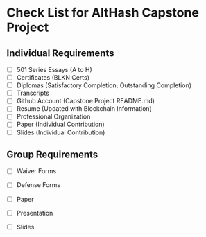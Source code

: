 # Check List for AltHash Capstone Project

## Individual Requirements
- [ ] 501 Series Essays (A to H)
- [ ] Certificates (BLKN Certs)
- [ ] Diplomas (Satisfactory Completion; Outstanding Completion)
- [ ] Transcripts
- [ ] Github Account (Capstone Project README.md)
- [ ] Resume (Updated with Blockchain Information)
- [ ] Professional Organization
- [ ] Paper (Individual Contribution)
- [ ] Slides (Individual Contribution)

## Group Requirements
- [ ] Waiver Forms
- [ ] Defense Forms
- [ ] Paper
- [ ] Presentation
- [ ] Slides

